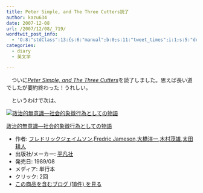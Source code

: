```yaml
---
title: Peter Simple, and The Three Cutters読了
author: kazu634
date: 2007-12-08
url: /2007/12/08/_719/
wordtwit_post_info:
  - 'O:8:"stdClass":13:{s:6:"manual";b:0;s:11:"tweet_times";i:1;s:5:"delay";i:0;s:7:"enabled";i:1;s:10:"separation";s:2:"60";s:7:"version";s:3:"3.7";s:14:"tweet_template";b:0;s:6:"status";i:2;s:6:"result";a:0:{}s:13:"tweet_counter";i:2;s:13:"tweet_log_ids";a:1:{i:0;i:3421;}s:9:"hash_tags";a:0:{}s:8:"accounts";a:1:{i:0;s:7:"kazu634";}}'
categories:
  - diary
  - 英文学

---
```

<div class="section">
<p>
    　ついに<i><a href="http://d.hatena.ne.jp/asin/1406556602" onclick="__gaTracker('send', 'event', 'outbound-article', 'http://d.hatena.ne.jp/asin/1406556602', 'Peter Simple, and The Three Cutters');">Peter Simple, and The Three Cutters</a></i>を読了しました。思えば長い道でしたが要約終わった！うれしい。
</p>
  
<p>
    　というわけで次は、
</p>
  
<div class="hatena-asin-detail">
<a href="http://www.amazon.co.jp/dp/4582744176/?tag=hatena_st1-22&ascsubtag=d-7ibv" onclick="__gaTracker('send', 'event', 'outbound-article', 'http://www.amazon.co.jp/dp/4582744176/?tag=hatena_st1-22&ascsubtag=d-7ibv', '');"><img src="https://images-na.ssl-images-amazon.com/images/I/41PWJPSY0DL._SL160_.jpg" class="hatena-asin-detail-image" alt="政治的無意識―社会的象徴行為としての物語" title="政治的無意識―社会的象徴行為としての物語" /></a></p> 
    
<div class="hatena-asin-detail-info">
<p class="hatena-asin-detail-title">
<a href="http://www.amazon.co.jp/dp/4582744176/?tag=hatena_st1-22&ascsubtag=d-7ibv" onclick="__gaTracker('send', 'event', 'outbound-article', 'http://www.amazon.co.jp/dp/4582744176/?tag=hatena_st1-22&ascsubtag=d-7ibv', '政治的無意識―社会的象徴行為としての物語');">政治的無意識―社会的象徴行為としての物語</a>
</p>
      
<ul>
<li>
<span class="hatena-asin-detail-label">作者:</span> <a href="http://d.hatena.ne.jp/keyword/%A5%D5%A5%EC%A5%C9%A5%EA%A5%C3%A5%AF%A5%B8%A5%A7%A5%A4%A5%E0%A5%BD%A5%F3" onclick="__gaTracker('send', 'event', 'outbound-article', 'http://d.hatena.ne.jp/keyword/%A5%D5%A5%EC%A5%C9%A5%EA%A5%C3%A5%AF%A5%B8%A5%A7%A5%A4%A5%E0%A5%BD%A5%F3', 'フレドリックジェイムソン');" class="keyword">フレドリックジェイムソン</a>,<a href="http://d.hatena.ne.jp/keyword/Fredric%20Jameson" onclick="__gaTracker('send', 'event', 'outbound-article', 'http://d.hatena.ne.jp/keyword/Fredric%20Jameson', 'Fredric Jameson');" class="keyword">Fredric Jameson</a>,<a href="http://d.hatena.ne.jp/keyword/%C2%E7%B6%B6%CD%CE%B0%EC" onclick="__gaTracker('send', 'event', 'outbound-article', 'http://d.hatena.ne.jp/keyword/%C2%E7%B6%B6%CD%CE%B0%EC', '大橋洋一');" class="keyword">大橋洋一</a>,<a href="http://d.hatena.ne.jp/keyword/%CC%DA%C2%BC%CC%D0%CD%BA" onclick="__gaTracker('send', 'event', 'outbound-article', 'http://d.hatena.ne.jp/keyword/%CC%DA%C2%BC%CC%D0%CD%BA', '木村茂雄');" class="keyword">木村茂雄</a>,<a href="http://d.hatena.ne.jp/keyword/%C2%C0%C5%C4%B9%CC%BF%CD" onclick="__gaTracker('send', 'event', 'outbound-article', 'http://d.hatena.ne.jp/keyword/%C2%C0%C5%C4%B9%CC%BF%CD', '太田耕人');" class="keyword">太田耕人</a>
</li>
<li>
<span class="hatena-asin-detail-label">出版社/メーカー:</span> <a href="http://d.hatena.ne.jp/keyword/%CA%BF%CB%DE%BC%D2" onclick="__gaTracker('send', 'event', 'outbound-article', 'http://d.hatena.ne.jp/keyword/%CA%BF%CB%DE%BC%D2', '平凡社');" class="keyword">平凡社</a>
</li>
<li>
<span class="hatena-asin-detail-label">発売日:</span> 1989/08
</li>
<li>
<span class="hatena-asin-detail-label">メディア:</span> 単行本
</li>
<li>
<span class="hatena-asin-detail-label">クリック</span>: 2回
</li>
<li>
<a href="http://d.hatena.ne.jp/asin/4582744176" onclick="__gaTracker('send', 'event', 'outbound-article', 'http://d.hatena.ne.jp/asin/4582744176', 'この商品を含むブログ (18件) を見る');" target="_blank">この商品を含むブログ (18件) を見る</a>
</li>
</ul>
</div>
    
<div class="hatena-asin-detail-foot">
</div>
</div>
</div>
